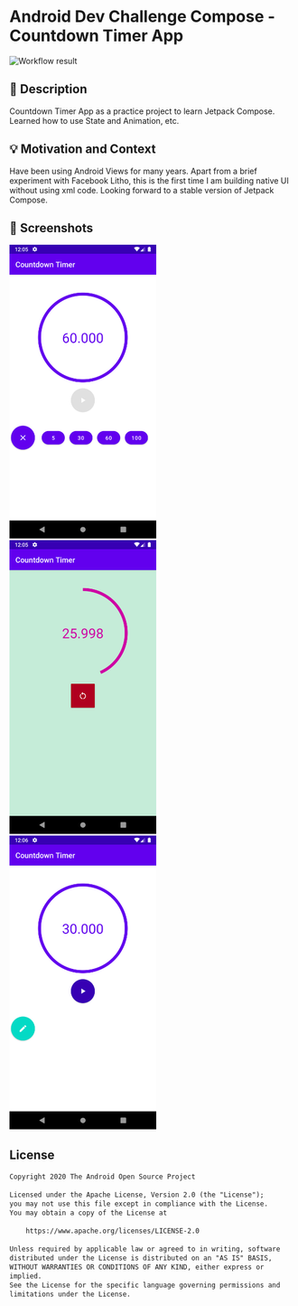 # Android Dev Challenge Compose - Countdown Timer App

![Workflow result](https://github.com/noelchew/android-dev-challenge-compose-week-2/workflows/Check/badge.svg)


## :scroll: Description
Countdown Timer App as a practice project to learn Jetpack Compose. Learned how to use State and Animation, etc.


## :bulb: Motivation and Context
Have been using Android Views for many years. Apart from a brief experiment with Facebook Litho, this is the first time I am building native UI without using xml code. Looking forward to a stable version of Jetpack Compose.


## :camera_flash: Screenshots
<img src="/results/screenshot_1.png" width="260">&emsp;<img src="/results/screenshot_2.png" width="260">&emsp;<img src="/results/screenshot_3.png" width="260">

## License
```
Copyright 2020 The Android Open Source Project

Licensed under the Apache License, Version 2.0 (the "License");
you may not use this file except in compliance with the License.
You may obtain a copy of the License at

    https://www.apache.org/licenses/LICENSE-2.0

Unless required by applicable law or agreed to in writing, software
distributed under the License is distributed on an "AS IS" BASIS,
WITHOUT WARRANTIES OR CONDITIONS OF ANY KIND, either express or implied.
See the License for the specific language governing permissions and
limitations under the License.
```
